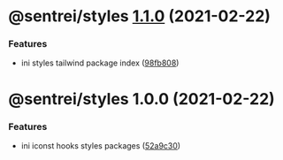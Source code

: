 # @sentrei/styles [1.1.0](https://github.com/sentrei/sentrei/compare/@sentrei/styles@1.0.0...@sentrei/styles@1.1.0) (2021-02-22)

### Features

- ini styles tailwind package index ([98fb808](https://github.com/sentrei/sentrei/commit/98fb808c4baee092990e2fd4fa0eb31965cde604))

# @sentrei/styles 1.0.0 (2021-02-22)

### Features

- ini iconst hooks styles packages ([52a9c30](https://github.com/sentrei/sentrei/commit/52a9c30f8209f8dcb04076a98e82ed55b30b540f))
